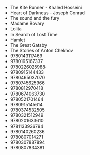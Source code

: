 * The Kite Runner - Khaled Hosseini
* Heart of Darkness - Joseph Conrad
* The sound and the fury
* Madame Bovary
* Lolita 
* In Search of Lost Time
* Hamlet
* The Great Gatsby
* The Stories of Anton Chekhov
* 9780143117469
* 9780195167337
* 9780226025988
* 9780915144433
* 9780465037070
* 9780745625966
* 9780812970418
* 9780674063730
* 9780521701464
* 9780915145614
* 9780374532505
* 9780321512949
* 9780201633610
* 9781133936794
* 9780140260236
* 9780807014271
* 9780307887894
* 9780807834381
